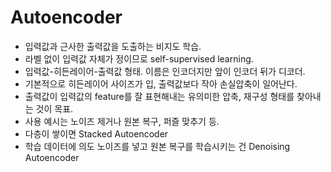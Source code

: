 # Autoencoder

-  입력값과 근사한 출력값을 도출하는 비지도 학습.
-  라벨 없이 입력값 자체가 정이므로 self-supervised learning.
-  입력값-히든레이어-출력값 형태. 이름은 인코더지만 앞이 인코더 뒤가 디코더.
-  기본적으로 히든레이어 사이즈가 입, 출력값보다 작아 손실압축이 일어난다.
-  출력값이 입력값의 feature를 잘 표현해내는 유의미한 압축, 재구성 형태를 찾아내는 것이 목표.
-  사용 예시는 노이즈 제거나 원본 복구, 퍼즐 맞추기 등.
-  다층이 쌓이면 Stacked Autoencoder
-  학습 데이터에 의도 노이즈를 넣고 원본 복구를 학습시키는 건 Denoising Autoencoder
